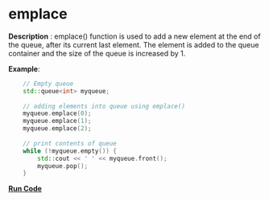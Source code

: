 # emplace

**Description** : emplace() function is used to add a new element at the end of the queue, after its current last element. The element is added to the queue container and the size of the queue is increased by 1.

**Example**:
```cpp
    // Empty queue
    std::queue<int> myqueue;
    
    // adding elements into queue using emplace()
    myqueue.emplace(0);
    myqueue.emplace(1);
    myqueue.emplace(2);
    
    // print contents of queue
    while (!myqueue.empty()) {
        std::cout << ' ' << myqueue.front();
        myqueue.pop();
    }
```
**[Run Code](https://rextester.com/RZID79506)**
